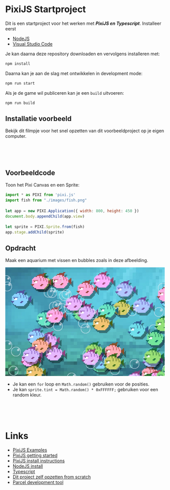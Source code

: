 # PixiJS Startproject

Dit is een startproject voor het werken met ***PixiJS en Typescript***. Installeer eerst

- [NodeJS](https://nodejs.org/en/)
- [Visual Studio Code](https://code.visualstudio.com)

 Je kan daarna deze repository downloaden en vervolgens installeren met:

```bash
npm install
```

Daarna kan je aan de slag met ontwikkelen in development mode:

```bash
npm run start
```

Als je de game wil publiceren kan je een `build` uitvoeren:

```bash
npm run build
```

## Installatie voorbeeld

Bekijk dit filmpje voor het snel opzetten van dit voorbeeldproject op je eigen computer.



<br>
<br>
<br>

## Voorbeeldcode

Toon het Pixi Canvas en een Sprite:

```javascript
import * as PIXI from 'pixi.js'
import fish from "./images/fish.png"

let app = new PIXI.Application({ width: 800, height: 450 })
document.body.appendChild(app.view)

let sprite = PIXI.Sprite.from(fish)
app.stage.addChild(sprite)
```
## Opdracht

Maak een aquarium met vissen en bubbles zoals in deze afbeelding. 

![fishes](./src/images/opdracht.jpg)

- Je kan een `for` loop en `Math.random()` gebruiken voor de posities.
- Je kan `sprite.tint = Math.random() * 0xFFFFFF;` gebruiken voor een random kleur.

<br>
<br>
<br>

# Links

- [PixiJS Examples](https://pixijs.io/examples/)
- [PixiJS getting started](https://pixijs.io/guides/basics/getting-started.html)
- [PixiJS install instructions](https://github.com/pixijs/pixijs)
- [NodeJS install](https://nodejs.org/en/)
- [Typescript](https://www.typescriptlang.org)
- [Dit project zelf opzetten from scratch](./scratch.MD)
- [Parcel development tool](https://parceljs.org)